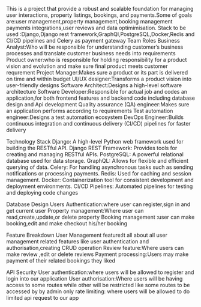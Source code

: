 This  is a project that provide a robust and scalable foundation for managing user interactions, property listings, bookings, and payments.Some of goals are:user management,property management,booking management payments integrations,user reviews and data optimimisation.
Stack to be used :Django,Django rest framework,GraphQl,PostgreSQL,Docker,Redis and CI/CD pipelines and Celery as payment gateway
Team Roles
Business Analyst:Who will be responsible for understanding customer’s business processes and translate customer business needs into requirements
Product owner:who is responsible for holding responsibility for a product vision and evolution and make sure final product meets customer requrement
Project Manager:Makes sure a product or its part is delivered on time and within budget
UI/UX designer:Transforms a product vision into user-friendly designs
Software Architect:Designs a high-level software architecture
Software Developer:Responsible for actual job and codes an application,for both frontend features and backend code including database design and Api development
Quality assurance (QA) engineer:Makes sure an application performs according to requirements
Test automation engineer:Designs a test automation ecosystem
DevOps Engineer:Builds continuous integration and continuous delivery (CI/CD) pipelines for faster delivery

Technology Stack
Django: A high-level Python web framework used for building the RESTful API.
Django REST Framework: Provides tools for creating and managing RESTful APIs.
PostgreSQL: A powerful relational database used for data storage.
GraphQL: Allows for flexible and efficient querying of data.
Celery: For handling asynchronous tasks such as sending notifications or processing payments.
Redis: Used for caching and session management.
Docker: Containerization tool for consistent development and deployment environments.
CI/CD Pipelines: Automated pipelines for testing and deploying code changes

Database Design
Users Authentication:where user can register,sign in and get current user
Property management:Where user can read,create,update,or delete property
Booking management :user can make booking,edit and make checkout his/her booking

Feature Breakdown
User Management feature:It all about all user management related features like user authentication and authorisation,creating CRUD operation
Review feature:Where users can make review ,edit or delete reviews
Payment processing:Users may make payment of their related bookings they liked 

API Security
User authentication:where users will be allowed to register and login into our application
User authorisation:Where users will be having access to some routes while other will be restricted like some routes to be accessed by by admin only
rate limiting: where users will be allowed to do limited api request to our app

